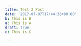 ```yaml
---
title: Test 2 Post
date: '2017-07-07T17:44:38+00:00'
b: This is B
a: This is A
draft: true
c: This is C

---
```

